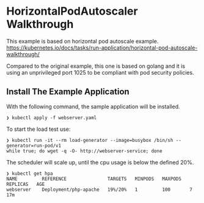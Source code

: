 # HorizontalPodAutoscaler Walkthrough

This example is based on horizontal pod autoscale example. https://kubernetes.io/docs/tasks/run-application/horizontal-pod-autoscale-walkthrough/

Compared to the original example, this one is based on golang and it is using an unprivileged port 1025 to be compliant with pod security policies.

## Install The Example Application

With the following command, the sample application will be installed.

    ❯ kubectl apply -f webserver.yaml

To start the load test use:

    ❯ kubectl run -it --rm load-generator --image=busybox /bin/sh --generator=run-pod/v1
    while true; do wget -q -O- http://webserver-service; done

The scheduler will scale up, until the cpu usage is below the defined 20%.

    ❯ kubectl get hpa
    NAME         REFERENCE               TARGETS   MINPODS   MAXPODS   REPLICAS   AGE
    webserver    Deployment/php-apache   19%/20%   1         100       7          17m
